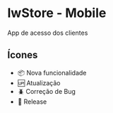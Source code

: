 # IwStore - Mobile
App de acesso dos clientes
## Ícones
- :package: Nova funcionalidade
- :up: Atualização
- :beetle: Correção de Bug
- :checkered_flag: Release